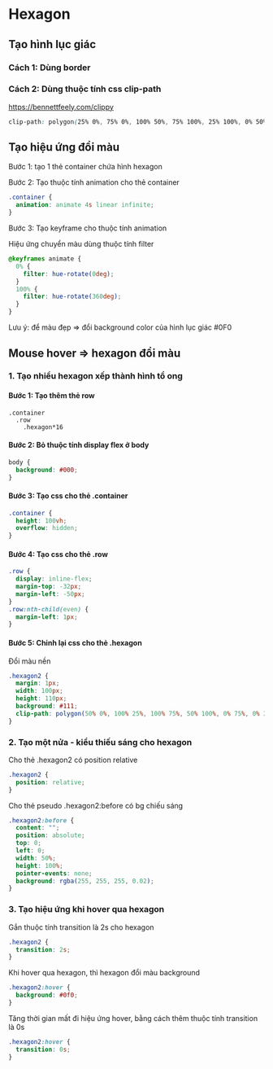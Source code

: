 # Hexagon

## Tạo hình lục giác

### Cách 1: Dùng border

### Cách 2: Dùng thuộc tính css clip-path

https://bennettfeely.com/clippy

```css
clip-path: polygon(25% 0%, 75% 0%, 100% 50%, 75% 100%, 25% 100%, 0% 50%);
```

## Tạo hiệu ứng đổi màu

Bước 1: tạo 1 thẻ container chứa hình hexagon

Bước 2: Tạo thuộc tính animation cho thẻ container

```css
.container {
  animation: animate 4s linear infinite;
}
```

Bước 3: Tạo keyframe cho thuộc tính animation

Hiệu ứng chuyển màu dùng thuộc tính filter

```css
@keyframes animate {
  0% {
    filter: hue-rotate(0deg);
  }
  100% {
    filter: hue-rotate(360deg);
  }
}
```

Lưu ý: để màu đẹp => đổi background color của hình lục giác #0F0

## Mouse hover => hexagon đổi màu

### 1. Tạo nhiều hexagon xếp thành hình tổ ong

#### Bước 1: Tạo thêm thẻ row

```
.container
  .row
    .hexagon*16
```

#### Bước 2: Bỏ thuộc tính display flex ở body

```css
body {
  background: #000;
}
```

#### Bước 3: Tạo css cho thẻ .container

```css
.container {
  height: 100vh;
  overflow: hidden;
}
```

#### Bước 4: Tạo css cho thẻ .row

```css
.row {
  display: inline-flex;
  margin-top: -32px;
  margin-left: -50px;
}
.row:nth-child(even) {
  margin-left: 1px;
}
```

#### Bước 5: Chỉnh lại css cho thẻ .hexagon

Đổi màu nền

```css
.hexagon2 {
  margin: 1px;
  width: 100px;
  height: 110px;
  background: #111;
  clip-path: polygon(50% 0%, 100% 25%, 100% 75%, 50% 100%, 0% 75%, 0% 25%);
}
```

### 2. Tạo một nửa - kiểu thiếu sáng cho hexagon

Cho thẻ .hexagon2 có position relative

```css
.hexagon2 {
  position: relative;
}
```

Cho thẻ pseudo .hexagon2:before có bg chiếu sáng

```css
.hexagon2:before {
  content: "";
  position: absolute;
  top: 0;
  left: 0;
  width: 50%;
  height: 100%;
  pointer-events: none;
  background: rgba(255, 255, 255, 0.02);
}
```

### 3. Tạo hiệu ứng khi hover qua hexagon

Gắn thuộc tính transition là 2s cho hexagon

```css
.hexagon2 {
  transition: 2s;
}
```

Khi hover qua hexagon, thì hexagon đổi màu background

```css
.hexagon2:hover {
  background: #0f0;
}
```

Tăng thời gian mất đi hiệu ứng hover, bằng cách thêm thuộc tính transition là 0s

```css
.hexagon2:hover {
  transition: 0s;
}
```
